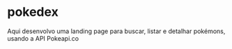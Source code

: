# pokedex
Aqui desenvolvo uma landing page  para buscar, listar e detalhar pokémons, usando a API Pokeapi.co
